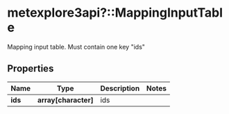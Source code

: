 # metexplore3api?::MappingInputTable

Mapping input table. Must contain one key \"ids\"

## Properties
Name | Type | Description | Notes
------------ | ------------- | ------------- | -------------
**ids** | **array[character]** | ids | 


